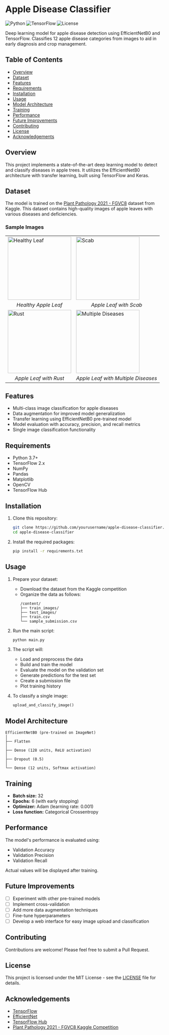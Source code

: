 # Apple Disease Classifier

![Python](https://img.shields.io/badge/Python-3.7%2B-blue)
![TensorFlow](https://img.shields.io/badge/TensorFlow-2.x-orange)
![License](https://img.shields.io/badge/License-MIT-green)

Deep learning model for apple disease detection using EfficientNetB0 and TensorFlow. Classifies 12 apple disease categories from images to aid in early diagnosis and crop management.

## Table of Contents

- [Overview](#overview)
- [Dataset](#dataset)
- [Features](#features)
- [Requirements](#requirements)
- [Installation](#installation)
- [Usage](#usage)
- [Model Architecture](#model-architecture)
- [Training](#training)
- [Performance](#performance)
- [Future Improvements](#future-improvements)
- [Contributing](#contributing)
- [License](#license)
- [Acknowledgements](#acknowledgements)

## Overview

This project implements a state-of-the-art deep learning model to detect and classify diseases in apple trees. It utilizes the EfficientNetB0 architecture with transfer learning, built using TensorFlow and Keras.

## Dataset

The model is trained on the [Plant Pathology 2021 - FGVC8](https://www.kaggle.com/competitions/plant-pathology-2021-fgvc8) dataset from Kaggle. This dataset contains high-quality images of apple leaves with various diseases and deficiencies.

### Sample Images

<table>
  <tr>
    <td><img src="images/healthy_leaf.jpg" alt="Healthy Leaf" width="200"/></td>
    <td><img src="images/scab.jpg" alt="Scab" width="200"/></td>
  </tr>
  <tr>
    <td align="center"><em>Healthy Apple Leaf</em></td>
    <td align="center"><em>Apple Leaf with Scab</em></td>
  </tr>
  <tr>
    <td><img src="images/rust.jpg" alt="Rust" width="200"/></td>
    <td><img src="images/multiple_diseases.jpg" alt="Multiple Diseases" width="200"/></td>
  </tr>
  <tr>
    <td align="center"><em>Apple Leaf with Rust</em></td>
    <td align="center"><em>Apple Leaf with Multiple Diseases</em></td>
  </tr>
</table>

## Features

- Multi-class image classification for apple diseases
- Data augmentation for improved model generalization
- Transfer learning using EfficientNetB0 pre-trained model
- Model evaluation with accuracy, precision, and recall metrics
- Single image classification functionality

## Requirements

- Python 3.7+
- TensorFlow 2.x
- NumPy
- Pandas
- Matplotlib
- OpenCV
- TensorFlow Hub

## Installation

1. Clone this repository:
   ```bash
   git clone https://github.com/yourusername/apple-disease-classifier.git
   cd apple-disease-classifier
   ```

2. Install the required packages:
   ```bash
   pip install -r requirements.txt
   ```

## Usage

1. Prepare your dataset:
   - Download the dataset from the Kaggle competition
   - Organize the data as follows:
     ```
     /content/
     ├── train_images/
     ├── test_images/
     ├── train.csv
     └── sample_submission.csv
     ```

2. Run the main script:
   ```bash
   python main.py
   ```

3. The script will:
   - Load and preprocess the data
   - Build and train the model
   - Evaluate the model on the validation set
   - Generate predictions for the test set
   - Create a submission file
   - Plot training history

4. To classify a single image:
   ```python
   upload_and_classify_image()
   ```

## Model Architecture

```
EfficientNetB0 (pre-trained on ImageNet)
│
├── Flatten
│
├── Dense (128 units, ReLU activation)
│
├── Dropout (0.5)
│
└── Dense (12 units, Softmax activation)
```

## Training

- **Batch size:** 32
- **Epochs:** 6 (with early stopping)
- **Optimizer:** Adam (learning rate: 0.001)
- **Loss function:** Categorical Crossentropy

## Performance

The model's performance is evaluated using:
- Validation Accuracy
- Validation Precision
- Validation Recall

Actual values will be displayed after training.

## Future Improvements

- [ ] Experiment with other pre-trained models
- [ ] Implement cross-validation
- [ ] Add more data augmentation techniques
- [ ] Fine-tune hyperparameters
- [ ] Develop a web interface for easy image upload and classification

## Contributing

Contributions are welcome! Please feel free to submit a Pull Request.

## License

This project is licensed under the MIT License - see the [LICENSE](LICENSE) file for details.

## Acknowledgements

- [TensorFlow](https://www.tensorflow.org/)
- [EfficientNet](https://github.com/tensorflow/tpu/tree/master/models/official/efficientnet)
- [TensorFlow Hub](https://www.tensorflow.org/hub)
- [Plant Pathology 2021 - FGVC8 Kaggle Competition](https://www.kaggle.com/competitions/plant-pathology-2021-fgvc8)

